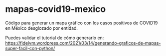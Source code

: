 # mapas-covid19-mexico
Código para generar un mapa gráfico con los casos positivos de COVID19 en México desglozado por entidad.

Puedes validar el tutorial de cómo generarlo en:  
https://fidelvm.wordpress.com/2021/03/14/generando-graficos-de-mapas-super-facil-con-python/
